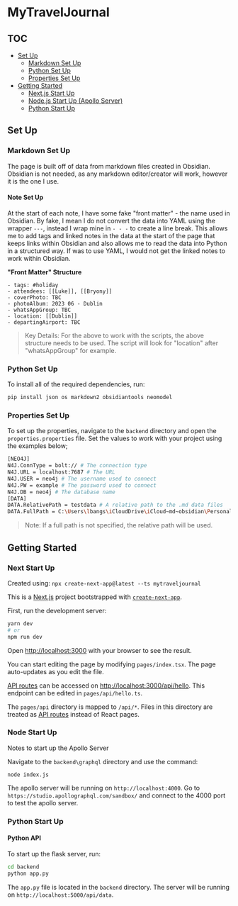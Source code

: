 # MyTravelJournal

## TOC

- [Set Up](#set-up)
  - [Markdown Set Up](#markdown-set-up)
  - [Python Set Up](#python-set-up)
  - [Properties Set Up](#properties-set-up)
- [Getting Started](#getting-started)
  - [Next.js Start Up](#next-start-up)
  - [Node.js Start Up (Apollo Server)](#node-start-up)
  - [Python Start Up](#python-start-up)

## Set Up

### Markdown Set Up

The page is built off of data from markdown files created in Obsidian. Obsidian is not needed, as any markdown editor/creator will work, however it is the one I use.

#### Note Set Up

At the start of each note, I have some fake "front matter" - the name used in Obsidian. By fake, I mean I do not convert the data into YAML using the wrapper `---`, instead I wrap mine in `- - -` to create a line break. This allows me to add tags and linked notes in the data at the start of the page that keeps links within Obsidian and also allows me to read the data into Python in a structured way. If was to use YAML, I would not get the linked notes to work within Obsidian.

**"Front Matter" Structure**

```JS
- tags: #holiday
- attendees: [[Luke]], [[Bryony]]
- coverPhoto: TBC
- photoAlbum: 2023 06 - Dublin
- whatsAppGroup: TBC
- location: [[Dublin]]
- departingAirport: TBC
```

> Key Details: For the above to work with the scripts, the above structure needs to be used. The script will look for "location" after "whatsAppGroup" for example.

### Python Set Up

To install all of the required dependencies, run:

```bash
pip install json os markdown2 obsidiantools neomodel
```

### Properties Set Up

To set up the properties, navigate to the `backend` directory and open the `properties.properties` file. Set the values to work with your project using the examples below;

```bash
[NEO4J]
N4J.ConnType = bolt:// # The connection type
N4J.URL = localhost:7687 # The URL
N4J.USER = neo4j # The username used to connect
N4J.PW = example # The password used to connect
N4J.DB = neo4j # The database name
[DATA]
DATA.RelativePath = testdata # A relative path to the .md data files
DATA.FullPath = C:\Users\lbangs\iCloudDrive\iCloud~md~obsidian\Personal Notes # The full path to the .md data files
```

> Note: If a full path is not specified, the relative path will be used.

## Getting Started

### Next Start Up

Created using: `npx create-next-app@latest --ts mytraveljournal`

This is a [Next.js](https://nextjs.org/) project bootstrapped with [`create-next-app`](https://github.com/vercel/next.js/tree/canary/packages/create-next-app).

First, run the development server:

```bash
yarn dev
# or
npm run dev
```

Open [http://localhost:3000](http://localhost:3000) with your browser to see the result.

You can start editing the page by modifying `pages/index.tsx`. The page auto-updates as you edit the file.

[API routes](https://nextjs.org/docs/api-routes/introduction) can be accessed on [http://localhost:3000/api/hello](http://localhost:3000/api/hello). This endpoint can be edited in `pages/api/hello.ts`.

The `pages/api` directory is mapped to `/api/*`. Files in this directory are treated as [API routes](https://nextjs.org/docs/api-routes/introduction) instead of React pages.

### Node Start Up

Notes to start up the Apollo Server

Navigate to the `backend\graphql` directory and use the command:

`node index.js`

The apollo server will be running on `http://localhost:4000`. Go to `https://studio.apollographql.com/sandbox/` and connect to the 4000 port to test the apollo server.

### Python Start Up

#### Python API

To start up the flask server, run:

```bash
cd backend
python app.py
```

The `app.py` file is located in the `backend` directory. The server will be running on `http://localhost:5000/api/data`.

